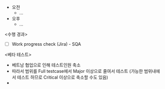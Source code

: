 - 오전
	- ...
- 오후
	- ...

<수행 경과>
- [ ] Work progress check (Jira) - SQA

<베타 테스트>
- 베트남 협업으로 인해 테스트인원 축소
- 따라서 범위를 Full testcase에서 Major 이상으로 줄여서 테스트 (가능한 범위내에서 테스트 하므로 Critical 이상으로 축소할 수도 있음)
- 